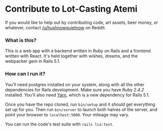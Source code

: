 # Contribute to Lot-Casting Atemi

If you would like to help out by contributing code, art assets, beer money, or
whatever, contact [/u/hushnowquietnow](https://reddit.com/u/hushnowquietnow) on
Reddit.

### What is this?

This is a web app with a backend written in Ruby on Rails and a frontend written
with React.  It's held together with wishes, dreams, and the webpacker gem in
Rails 5.1.

### How can I run it?

You'll need postgres installed on your system, along with all the other
dependencies for Rails development. Make sure you have Ruby *2.4.2* installed.
You'll also need [Yarn](https://yarnpkg.com/en/), which is a new dependency for
Rails 5.1.

Once you have the repo cloned, run `bin/setup` and it *should* get everything
set up for you.  Then run `bin/server` to launch both halves of the server, and
point your browser to `localhost:5000`.  Your mileage may vary.

You can run the code's test suite with `rails lca:test`.
